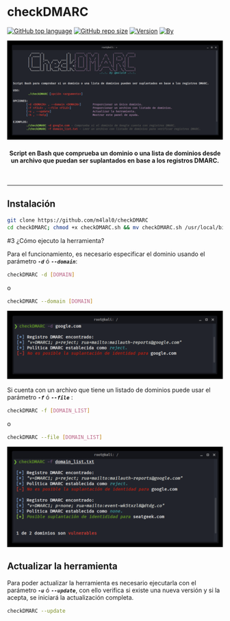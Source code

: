 # checkDMARC

[![GitHub top language](https://img.shields.io/github/languages/top/m4lal0/checkDMARC?logo=gnu-bash&style=for-the-badge)](#)
[![GitHub repo size](https://img.shields.io/github/repo-size/m4lal0/checkDMARC?logo=webpack&style=for-the-badge)](#)
[![Version](https://img.shields.io/badge/Version-1.0.1-blue?style=for-the-badge)](#)
[![By](https://img.shields.io/badge/By-m4lal0-green?style=for-the-badge&logo=github)](#)

![checkDMARC-Help-Panel](./images/Help-Panel.png)

<h4 align="center">Script en Bash que comprueba un dominio o una lista de dominios desde un archivo que puedan ser suplantados en base a los registros DMARC.</h4><br>

---

## Instalación

```bash
git clone https://github.com/m4lal0/checkDMARC
cd checkDMARC; chmod +x checkDMARC.sh && mv checkDMARC.sh /usr/local/bin/checkDMARC
```

#3 ¿Cómo ejecuto la herramienta?

Para el funcionamiento, es necesario especificar el dominio usando el parámetro ***`-d`*** ó ***`--domain`***:

```bash
checkDMARC -d [DOMAIN]
```
o
```bash
checkDMARC --domain [DOMAIN]
```

![checkDMARC-Domain](./images/Check-Domain.png)

Si cuenta con un archivo que tiene un listado de dominios puede usar el parámetro ***`-f`*** ó ***`--file`*** :

```bash
checkDMARC -f [DOMAIN_LIST]
```
o
```bash
checkDMARC --file [DOMAIN_LIST]
```

![checkDMARC-Domain-List](./images/Check-Domain-List.png)

## Actualizar la herramienta

Para poder actualizar la herramienta es necesario ejecutarla con el parámetro ***`-u`*** ó ***`--update`***, con ello verifica si existe una nueva versión y si la acepta, se iniciará la actualización completa.

```bash
checkDMARC --update
```
